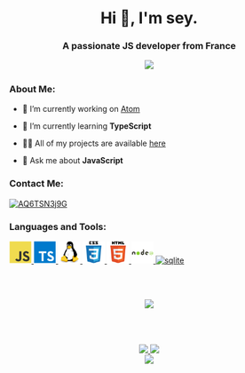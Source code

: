 <h1 align="center">Hi 👋, I'm sey.</h1>
<h3 align="center">A passionate JS developer from France</h3>


<div align="center">
  <a href="https://github.com/seyiooo"/>
  <img src="https://komarev.com/ghpvc/?username=seyiooo&label=Profile%20views&color=0e75b6&style=for-the-badge&color=7289da" width="15%"/>
  </a>
</div>

<h3>About Me:</h3>

- 🔭 I’m currently working on [Atom](https://discord.gg/AQ6TSN3j9G)

- 🌱 I’m currently learning **TypeScript**

- 👨‍💻 All of my projects are available [here](https://github.com/seyiooo?tab=repositories)

- 💬 Ask me about **JavaScript**

<h3>Contact Me:</h3>
<div>
  <a href="https://discord.gg/AQ6TSN3j9G" target="blank"><img align="center" src="https://raw.githubusercontent.com/rahuldkjain/github-profile-readme-generator/master/src/images/icons/Social/discord.svg" alt="AQ6TSN3j9G" height="30" width="40" /></a>
</div>

<h3>Languages and Tools:</h3>
<div>
  <a href="https://developer.mozilla.org/en-US/docs/Web/JavaScript" target="_blank" rel="noreferrer"> <img src="https://raw.githubusercontent.com/devicons/devicon/master/icons/javascript/javascript-original.svg" alt="javascript" width="40" height="40"/> <a href="https://www.typescriptlang.org/" target="_blank" rel="noreferrer"> <img src="https://raw.githubusercontent.com/devicons/devicon/master/icons/typescript/typescript-original.svg" alt="typescript" width="40" height="40"/> <a href="https://www.linux.org" target="_blank" rel="noreferrer"> <img src="https://raw.githubusercontent.com/devicons/devicon/master/icons/linux/linux-original.svg" alt="linux" width="40" height="40"/> <a href="https://www.w3schools.com/css" target="_blank" rel="noreferrer"> <img src="https://raw.githubusercontent.com/devicons/devicon/master/icons/css3/css3-original-wordmark.svg" alt="css3" width="40" height="40"/> <a href="https://www.w3.org/html" target="_blank" rel="noreferrer"> <img src="https://raw.githubusercontent.com/devicons/devicon/master/icons/html5/html5-original-wordmark.svg" alt="html5" width="40" height="40"/> <a href="https://nodejs.org" target="_blank" rel="noreferrer"> <img src="https://raw.githubusercontent.com/devicons/devicon/master/icons/nodejs/nodejs-original-wordmark.svg" alt="nodejs" width="40" height="40"/> <a href="https://www.sqlite.org/" target="_blank" rel="noreferrer"> <img src="https://www.vectorlogo.zone/logos/sqlite/sqlite-icon.svg" alt="sqlite" width="40" height="40"/> </a>
</div>

<br><br>

<div align="center">
  <a href="https://www.buymeacoffee.com/seyioo"/>
  <img href="https://www.buymeacoffee.com/seyioo" src="https://cdn.buymeacoffee.com/buttons/v2/default-yellow.png" width="25%"/>
</div>

<br><br>

<div align="center">
  <tr style="display:flex; justify-content: space-around">
    <td align="center" width="50%" style="margin: auto 0">
      <a href="https://github.com/seyiooo"/>
      <img src="https://github-readme-stats.vercel.app/api?username=seyiooo&count_private=true&show_icons=true&theme=discord_old_blurple&layout=compact&hide_title=true&count_private=true&include_all_commits=true&enable_animations=true&border_color=2f3136" width="50%"/>
    </td>
      <a href="https://github.com/seyiooo?tab=repositories"/>
      <td align="center" width="50%" style="margin-right: 40px;">
      <img src="https://github-readme-stats.vercel.app/api/top-langs/?username=seyiooo&theme=discord_old_blurple&langs_count=8&layout=compact&enable_animations=true&border_color=2f3136" width="40%"/>
    </td>
  </tr>
</div>

<div align="center">
  <a href="https://github.com/seyiooo/disbot"/>
  <img src="https://github-readme-stats.vercel.app/api/pin/?username=seyiooo&layout=compact&theme=discord_old_blurple&enable_animations=true&repo=disbot&border_color=2f3136"/>
</div>
